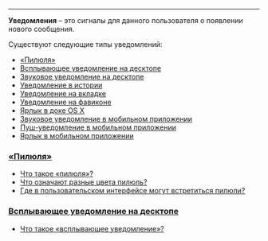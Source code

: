 ***

**Уведомления** – это сигналы для данного пользователя о появлении нового сообщения.

Существуют следующие типы уведомлений:

 - [«Пилюля»](/articles/ru/notifications/types#pill)
 - [Всплывающее уведомление на десктопе](/articles/ru/notifications/types#toast)
 - [Звуковое уведомление на десктопе](/articles/ru/notifications/types#sound-desktop)
 - [Уведомление в истории](/articles/ru/notifications/types#bar)
 - [Уведомление на вкладке](/articles/ru/notifications/types#tab)
 - [Уведомление на фавиконе](/articles/ru/notifications/types#favicon)
 - [Ярлык в доке OS X](/articles/ru/notifications/types#badge-osx)
 - [Звуковое уведомление в мобильном приложении](/articles/ru/notifications/types#sound-mobile)
 - [Пуш-уведомление в мобильном приложении](/articles/ru/notifications/types#push)
 - [Ярлык в мобильном приложении](/articles/ru/notifications/types#badge-mobile)

### <a href="#pill" name="pill">«Пилюля»</a>

 - [Что такое «пилюля»?](/articles/ru/faq/list#pill)
 - [Что означают разные цвета пилюль?](/articles/ru/faq/list#pill-color)
 - [Где в пользовательском интерфейсе могут встретиться пилюли?](/articles/ru/faq/list#pill-locations)

### <a href="#toast" name="toast">Всплывающее уведомление на десктопе</a>

 - [Что такое «всплывающее уведомление»?](/articles/ru/faq/list#toast)

